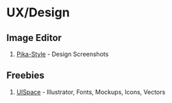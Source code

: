 # UX/Design

## Image Editor
1. [Pika-Style](https://pika.style/) - Design Screenshots

## Freebies
1. [UISpace](https://uispace.net) - Illustrator, Fonts, Mockups, Icons, Vectors
